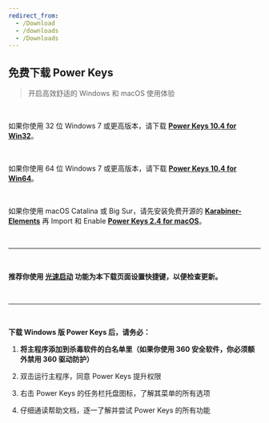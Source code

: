 ```yaml
---
redirect_from:
  - /Download
  - /downloads
  - /Downloads
---
```


## 免费下载 Power Keys

> 开启高效舒适的 Windows 和 macOS 使用体验

<br>

如果你使用 32 位 Windows 7 或更高版本，请下载 [**Power Keys 10.4 for Win32**](https://github.com/PowerKeys/PowerKeys/releases/download/latest/Power-Keys-x86.exe)。

<br>

如果你使用 64 位 Windows 7 或更高版本，请下载 [**Power Keys 10.4 for Win64**](https://github.com/PowerKeys/PowerKeys/releases/download/latest/Power-Keys-x64.exe)。

<br>

如果你使用 macOS Catalina 或 Big Sur，请先安装免费开源的 [**Karabiner-Elements**](https://karabiner-elements.pqrs.org/) 再 Import 和 Enable [**Power Keys 2.4 for macOS**](karabiner://karabiner/assets/complex_modifications/import?url=https://powerkeys.github.io/powerkeys.json)。

<br>

---

<br>

**推荐你使用 [光速启动](/launcher) 功能为本下载页面设置快捷键，以便检查更新。**

<br>

---

<br>

**下载 Windows 版 Power Keys 后，请务必：**

1. **将主程序添加到杀毒软件的白名单里（如果你使用 360 安全软件，你必须额外禁用 360 驱动防护）**

2. 双击运行主程序，同意 Power Keys 提升权限

3. 右击 Power Keys 的任务栏托盘图标，了解其菜单的所有选项

4. 仔细通读帮助文档，逐一了解并尝试 Power Keys 的所有功能
